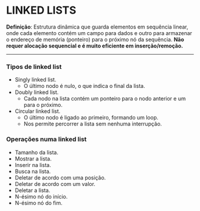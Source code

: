 # LINKED LISTS

**Definição**: Estrutura dinâmica que guarda elementos em sequência linear, onde cada elemento contém um campo para dados e outro para armazenar o endereço de memória (ponteiro) para o próximo nó da sequência. **Não requer alocação sequencial e é muito eficiente em inserção/remoção.**       

___

### Tipos de linked list

- Singly linked list.    
    - O último nodo é nulo, o que indica o final da lista.
- Doubly linked list.     
    - Cada nodo na lista contém um ponteiro para o nodo anterior e um para o próximo.
- Circular linked list.      
    - O último nodo é ligado ao primeiro, formando um loop. 
    - Nos permite percorrer a lista sem nenhuma interrupção.      

### Operações numa linked list

- Tamanho da lista.
- Mostrar a lista.
- Inserir na lista.
- Busca na lista.
- Deletar de acordo com uma posição.
- Deletar de acordo com um valor.
- Deletar a lista.
- N-ésimo nó do início.
- N-ésimo nó do fim.

